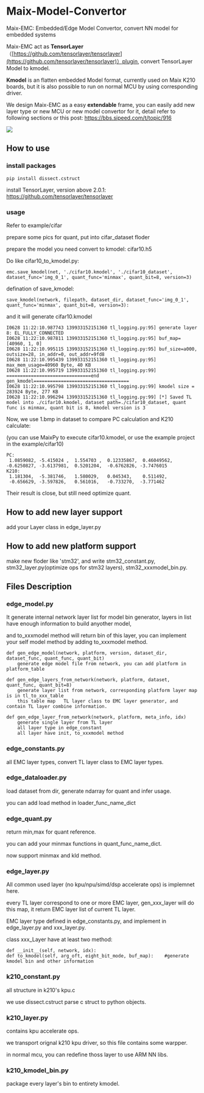 # Maix-Model-Convertor
Maix-EMC: Embedded/Edge Model Convertor, convert NN model for embedded systems


Maix-EMC act as **TensorLayer**（[https://github.com/tensorlayer/tensorlayer](https://github.com/tensorlayer/tensorlayer)）plugin, convert TensorLayer Model to kmodel.


**Kmodel** is an flatten embedded Model format, currently used on Maix K210 boards, but it is also possible to run on normal MCU by using corresponding driver.


We design Maix-EMC as a easy **extendable** frame, you can easily add new layer type or new MCU or new model convertor for it, detail refer to following sections or this post: https://bbs.sipeed.com/t/topic/916


![](https://git.kancloud.cn/repos/zepan/note/raw/f60065399babe7b3ce6fde5491b0467bc77a12ac/images/screenshot_1561694286461.png?access-token=eyJ0eXAiOiJKV1QiLCJhbGciOiJIUzI1NiJ9.eyJleHAiOjE1NjE3NDc3MzAsImlhdCI6MTU2MTcwNDUzMCwicmVwb3NpdG9yeSI6InplcGFuXC9ub3RlIiwidXNlciI6eyJ1c2VybmFtZSI6InplcGFuIiwibmFtZSI6InplcGFuIiwiZW1haWwiOiJjYWVzYXJAamljbS5jbiIsInRva2VuIjoiMzRjNDZkODFiNzllMTI2YTgwZTIzNzJlNDc2ZjVhNDAiLCJhdXRob3JpemUiOnsicHVsbCI6dHJ1ZSwicHVzaCI6dHJ1ZSwiYWRtaW4iOnRydWV9fX0.AetIzXNoxv3rYkZPTqu1GkJAIN4ZMxRkdY7WW2QjkTQ)

## How to use
### install packages
~~~
pip install dissect.cstruct 
~~~
install TensorLayer, version above 2.0.1: https://github.com/tensorlayer/tensorlayer

### usage
Refer to example/cifar

prepare some pics for quant, put into cifar_dataset floder

prepare the model you need convert to kmodel: cifar10.h5

Do like cifar10_to_kmodel.py:

~~~
emc.save_kmodel(net, './cifar10.kmodel', './cifar10_dataset', dataset_func='img_0_1', quant_func='minmax', quant_bit=8, version=3)
~~~

defination of save_kmodel:
~~~
save_kmodel(network, filepath, dataset_dir, dataset_func='img_0_1', quant_func='minmax', quant_bit=8, version=3):
~~~

and it will generate cifar10.kmodel
~~~
I0628 11:22:10.987743 139933152151360 tl_logging.py:95] generate layer 8: EL_FULLY_CONNECTED
I0628 11:22:10.987811 139933152151360 tl_logging.py:95] buf_map=[40960, 1, 0]
I0628 11:22:10.995115 139933152151360 tl_logging.py:95] buf_size=a000, outsize=28, in_addr=0, out_addr=9fd8
I0628 11:22:10.995439 139933152151360 tl_logging.py:95] max_mem_usage=40960 Byte, 40 KB
I0628 11:22:10.995719 139933152151360 tl_logging.py:99] ===============================end gen_kmodel===================================
I0628 11:22:10.995798 139933152151360 tl_logging.py:99] kmodel size = 283924 Byte, 277 KB
I0628 11:22:10.996294 139933152151360 tl_logging.py:99] [*] Saved TL model into ./cifar10.kmodel, dataset path=./cifar10_dataset, quant func is minmax, quant bit is 8, kmodel version is 3
~~~
Now, we use 1.bmp in dataset to compare PC calculation and K210 calculate:

(you can use MaixPy to execute cifar10.kmodel, or use the example project in the example/cifar10)
~~~
PC:
 1.0859082, -5.415024 ,  1.554703 ,  0.12335867,  0.46049562,
-0.6250827, -3.6137981,  0.5201204,  -0.6762826, -3.7476015 
K210:
 1.181304,  -5.381746,   1.580029,   0.045343,    0.511492, 
 -0.656629, -3.597826,   0.561016,   -0.733270,  -3.771462
~~~
Their result is close, but still need optimize quant.

## How to add new layer support
add your Layer class in edge_layer.py

## How to add new platform support
make new floder like 'stm32', and write stm32_constant.py,  stm32_layer.py(optimize  ops for stm32 layers), stm32_xxxmodel_bin.py.

## Files Description
### edge_model.py
It generate internal network layer list for model bin generator, layers in list have enough information to build anyother model,

and to_xxxmodel method will return bin of this layer, you can implement your self model method by adding to_xxxmodel method.  
~~~
def gen_edge_model(network, platform, version, dataset_dir, dataset_func, quant_func, quant_bit)
    generate edge model file from network, you can add platform in platform_table
    
def gen_edge_layers_from_network(network, platform, dataset, quant_func, quant_bit=8)
    generate layer list from network, corresponding platform layer map is in tl_to_xxx_table
    this table map   TL layer class to EMC layer generator, and contain TL layer combine information.

def gen_edge_layer_from_network(network, platform, meta_info, idx)
    generate single layer from TL layer
    all layer type in edge_constant
    all layer have init, to_xxxmodel method
~~~
### edge_constants.py
all EMC layer types, convert TL layer class to EMC layer types.


### edge_dataloader.py
load dataset from dir, generate ndarray for quant and infer usage.

you can add load method in loader_func_name_dict

### edge_quant.py
return min,max for quant reference.

you can add your minmax functions in quant_func_name_dict.

now support minmax and kld method.

### edge_layer.py
All common used layer (no kpu/npu/simd/dsp accelerate ops) is implemnet here.

every TL layer correspond to one or more EMC layer, gen_xxx_layer will do this map, it return EMC layer list of current TL layer.

EMC layer type defined in edge_constants.py, and implement in edge_layer.py and xxx_layer.py.

class xxx_Layer have at least two method:
~~~
def __init__(self, network, idx):
def to_kmodel(self, arg_oft, eight_bit_mode, buf_map):    #generate kmodel bin and other information
~~~

### k210_constant.py
all structure in k210's kpu.c

we use dissect.cstruct  parse c struct to python objects.

### k210_layer.py
contains kpu accelerate ops.

we transport orignal k210 kpu driver, so this file contains some warpper.

in normal mcu, you can redefine thoss layer to use ARM NN libs.

### k210_kmodel_bin.py
package every layer's bin to entirety kmodel.

 
